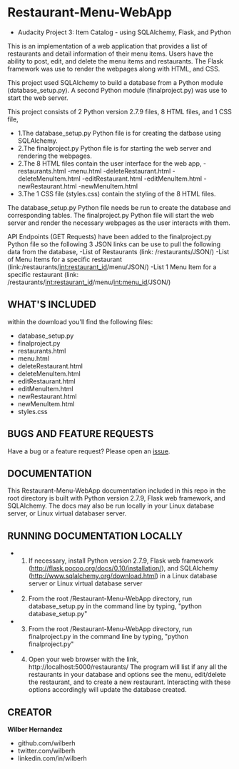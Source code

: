 # Restaurant-Menu-WebApp
- Audacity Project 3:  Item Catalog - using SQLAlchemy, Flask, and Python


This is an implementation of a web application that provides a list of restaurants and detail information of their menu items.  Users have the ability to post, edit, and delete the menu items and restaurants.  The Flask framework was use to render the webpages along with HTML, and CSS.

This project used SQLAlchemy to build a database from a Python module (database_setup.py).
A second Python module (finalproject.py) was use to start the web server.

This project consists of 2 Python version 2.7.9 files, 8 HTML files, and 1 CSS file,
- 1.The database_setup.py Python file is for creating the datbase using SQLAlchemy.  
- 2.The finalproject.py Python file is for starting the web server and rendering the webpages.  
- 2.The 8 HTML files contain the user interface for the web app,
  -restaurants.html
  -menu.html
  -deleteRestaurant.html
  -deleteMenuItem.html
  -editRestaurant.html
  -editMenuItem.html
  -newRestaurant.html
  -newMenuItem.html
- 3.The 1 CSS file (styles.css) contain the styling of the 8 HTML files.

The database_setup.py Python file needs be run to create the database and corresponding tables.  The finalproject.py Python file will start the web server and render the necessary webpages as the user interacts with them.

API Endpoints (GET Requests) have been added to the finalproject.py Python file so the following 3 JSON links can be use to pull the following data from the database,
-List of Restaurants (link: /restaurants/JSON/)
-List of Menu Items for a specific restaurant (link:/restaurants/<int:restaurant_id>/menu/JSON/)
-List 1 Menu Item for a specific restaurant (link: /restaurants/<int:restaurant_id>/menu/<int:menu_id>/JSON/)


## WHAT'S INCLUDED
within the download you'll find the following files:
- database_setup.py
- finalproject.py
- restaurants.html
- menu.html
- deleteRestaurant.html
- deleteMenuItem.html
- editRestaurant.html
- editMenuItem.html
- newRestaurant.html
- newMenuItem.html
- styles.css


## BUGS AND FEATURE REQUESTS
Have a bug or a feature request? Please open an [issue](https://github.com/wilberh/Restaurant-Menu-WebApp/issues/new).

## DOCUMENTATION
This Restaurant-Menu-WebApp documentation included in this repo in the root directory is built with Python version 2.7.9, Flask web framework, and SQLAlchemy.  The docs may also be run locally in your Linux database server, or Linux virtual databaser server.


## RUNNING DOCUMENTATION LOCALLY
- 1. If necessary, install Python version 2.7.9, Flask web framework (http://flask.pocoo.org/docs/0.10/installation/), and SQLAlchemy (http://www.sqlalchemy.org/download.html) in a Linux database server or Linux virtual database server
- 2. From the root /Restaurant-Menu-WebApp directory, run database_setup.py in the command line by typing, "python database_setup.py" 
- 3. From the root /Restaurant-Menu-WebApp directory, run finalproject.py in the command line by typing, "python finalproject.py"
- 4. Open your web browser with the link, http://localhost:5000/restaurants/ 
The program will list if any all the restaurants in your database and options see the menu, edit/delete the restaurant, and to create a new restaurant. Interacting with these options accordingly will update the database created.


## CREATOR
**Wilber Hernandez**
- github.com/wilberh
- twitter.com/wilberh
- linkedin.com/in/wilberh
